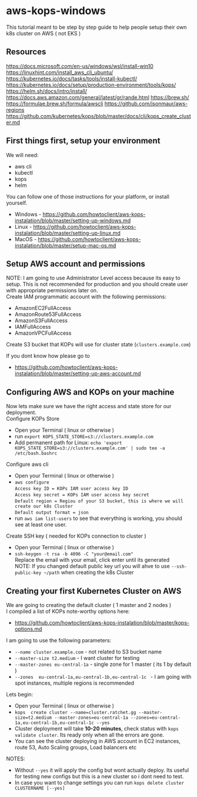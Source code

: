 # aws-kops-windows
This tutorial meant to be step by step guide to help people setup their own k8s cluster on AWS ( not EKS )

## Resources 
https://docs.microsoft.com/en-us/windows/wsl/install-win10
https://linuxhint.com/install_aws_cli_ubuntu/
https://kubernetes.io/docs/tasks/tools/install-kubectl/
https://kubernetes.io/docs/setup/production-environment/tools/kops/
https://helm.sh/docs/intro/install/
https://docs.aws.amazon.com/general/latest/gr/rande.html
https://brew.sh/
https://formulae.brew.sh/formula/awscli
https://github.com/jsonmaur/aws-regions
https://github.com/kubernetes/kops/blob/master/docs/cli/kops_create_cluster.md

## First things first, setup your environment
We will need:
- aws cli
- kubectl
- kops
- helm

You can follow one of those instructions for your platform, or install yourself.
- Windows - https://github.com/howtoclient/aws-kops-instalation/blob/master/setting-up-windows.md
- Linux - https://github.com/howtoclient/aws-kops-instalation/blob/master/setting-up-linux.md
- MacOS - https://github.com/howtoclient/aws-kops-instalation/blob/master/setup-mac-os.md

## Setup AWS account and permissions
NOTE: I am going to use Administrator Level access because its easy to setup. This is not recommended for production and you should create user with appropriate permissions later on. \
Create IAM programmatic account with the following permissions:
- AmazonEC2FullAccess
- AmazonRoute53FullAccess
- AmazonS3FullAccess
- IAMFullAccess
- AmazonVPCFullAccess

Create S3 bucket that KOPs will use for cluster state (`clusters.example.com`)

If you dont know how please go to
- https://github.com/howtoclient/aws-kops-instalation/blob/master/setting-up-aws-account.md

## Configuring AWS and KOPs on your machine
Now lets make sure we have the right access and state store for our deployment. \
Configure KOPs Store
- Open your Terminal ( linux or otherwise )
- run `export KOPS_STATE_STORE=s3://clusters.example.com`
- Add permanent path for Linux:  `echo 'export KOPS_STATE_STORE=s3://clusters.example.com' | sudo tee -a /etc/bash.bashrc`

Configure aws cli
- Open your Terminal ( linux or otherwise )
- `aws configure` \
   `Access key ID = KOPs IAM user access key ID` \
   `Access key secret = KOPs IAM user access key secret` \
   `Default region = Regiou of your S3 bucket, this is where we will create our k8s Cluster` \
   `Default output format = json`  
- run `aws iam list-users` to see that everything is working, you should see at least one user.

Create SSH key ( needed for KOPs connection to cluster )
- Open your Terminal ( linux or otherwise )
- `ssh-keygen -t rsa -b 4096 -C "your@email.com"` \
Replace the email with your email, click enter until its generated \
NOTE: If you changed default public key url you will ahve to use `--ssh-public-key ~/path` when creating the k8s Cluster

## Creating your first Kubernetes Cluster on AWS
We are going to creating the default cluster ( 1 master and 2 nodes ) \
I compiled a list of KOPs note-worthy options here:
- https://github.com/howtoclient/aws-kops-instalation/blob/master/kops-options.md

I am going to use the following parameters:
- ``--name cluster.example.com`` - not related to S3 bucket name
- ``--master-size t2.medium`` - I want cluster for testing
- ``--master-zones eu-central-1a`` - single zone for 1 master ( its 1 by default )
- ``--zones  eu-central-1a,eu-central-1b,eu-central-1c `` - I am going with spot instances, multiple regions is recommended

Lets begin:
- Open your Terminal ( linux or otherwise )
- ```kops  create cluster --name=cluster.ratchet.gg --master-size=t2.medium --master-zones=eu-central-1a --zones=eu-central-1a,eu-central-1b,eu-central-1c --yes```
- Cluster deployment will take **10-20 minutes**, check status with ``kops validate cluster``. Its ready only when all the errors are gone.
- You can see the cluster deploying in AWS account in EC2 instances, route 53, Auto Scaling groups, Load balancers etc

NOTES:
- Without `--yes` it will apply the config but wont actually deploy. Its useful for testing new configs but this is a new cluster so i dont need to test.
- In case you want to change settings you can run ``kops delete cluster CLUSTERNAME [--yes]``


